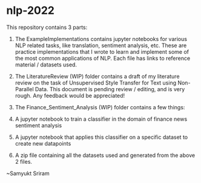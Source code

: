 # nlp-2022

This repository contains 3 parts:

1. The ExampleImplementations contains jupyter notebooks for various NLP related tasks, like translation, sentiment analysis, etc. These are practice implementations that I wrote to learn and implement some of the most common applications of NLP. Each file has links to reference material / datasets used.

2. The LiteratureReview (WIP) folder contains a draft of my literature review on the task of Unsupervised Style Transfer for Text using Non-Parallel Data. This document is pending review / editing, and is very rough. Any feedback would be appreciated!

3. The Finance_Sentiment_Analysis (WIP) folder contains a few things:
  1. A jupyter notebook to train a classifier in the domain of finance news sentiment analysis
  2. A jupyter notebook that applies this classifier on a specific dataset to create new datapoints
  3. A zip file containing all the datasets used and generated from the above 2 files.

~Samyukt Sriram
